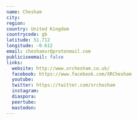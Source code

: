 ```yaml
---
name: Chesham
city:
region:
country: United Kingdom
countrycode: gb
latitude: 51.712
longitude: -0.612
email: cheshamxr@protonmail.com
publiciseemail: false
links:
  website: http://www.xrchesham.co.uk/
  facebook: https://www.facebook.com/XRChesham
  youtube:
  twitter: https://twitter.com/xrchesham
  instagram:
  diaspora:
  peertube:
  mastodon:
---
```


